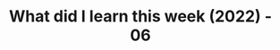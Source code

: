 ---
title: 'What did I learn this week (2022) - 06'
description: Weekly summarization and review of things I've learned in the first week of February 2022 
published: true
publishedAt: 2022-01-06T00:00:00.000Z
updatedAt: 2022-01-06T00:00:00.000Z
category: learnings
image: 'assets/banners/69'
keywords: 
  - NASM
  - Networking
authors:
  - Krishna Mohan A M
---